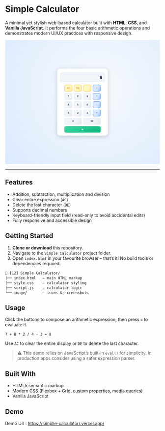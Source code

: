 # Simple Calculator

A minimal yet stylish web-based calculator built with **HTML**, **CSS**, and **Vanilla&nbsp;JavaScript**. It performs the four basic arithmetic operations and demonstrates modern UI/UX practices with responsive design.

![Calculator Screenshot](image/website.png)

---

## Features

- Addition, subtraction, multiplication and division
- Clear entire expression (`AC`)
- Delete the last character (`DE`)
- Supports decimal numbers
- Keyboard-friendly input field (read-only to avoid accidental edits)
- Fully responsive and accessible design

## Getting Started

1. **Clone or download** this repository.
2. Navigate to the `Simple Calculator` project folder.
3. Open `index.html` in your favourite browser – that’s it! No build tools or dependencies required.

```
📂 [12] Simple Calculator/
├── index.html   ← main HTML markup
├── style.css    ← calculator styling
├── script.js    ← calculator logic
└── image/       ← icons & screenshots
```

## Usage

Click the buttons to compose an arithmetic expression, then press `=` to evaluate it.

```
7 + 8 * 2 / 4 - 3 = 8
```

Use `AC` to clear the entire display or `DE` to delete the last character.

> ⚠️  This demo relies on JavaScript’s built-in `eval()` for simplicity. In production apps consider using a safer expression parser.

## Built With

- HTML5 semantic markup
- Modern CSS (Flexbox + Grid, custom properties, media queries)
- Vanilla JavaScript

## Demo

Demo Url : https://simplle-calculatorr.vercel.app/
